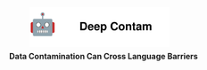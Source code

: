 <div style="display: flex; align-items: center; justify-content: center;">
    <img src="imgs/icon.svg" style="width: 250px; height: auto; margin-right: 15px; position: relative; top: 6px;">
</div>
<p align="center"><b>Data Contamination Can Cross Language Barriers</b></p>
